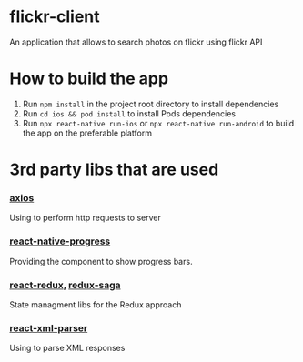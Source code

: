 # flickr-client
An application that allows to search photos on flickr using flickr API

# How to build the app
1. Run `npm install` in the project root directory to install dependencies
2. Run `cd ios && pod install` to install Pods dependencies
3. Run `npx react-native run-ios` or `npx react-native run-android` to build the app on the preferable platform



# 3rd party libs that are used

### [axios](https://github.com/axios/axios)
Using to perform http requests to server

### [react-native-progress](https://github.com/oblador/react-native-progress)
Providing the component to show progress bars.

### [react-redux](https://github.com/reduxjs/react-redux), [redux-saga](https://github.com/redux-saga/redux-saga)
State managment libs for the Redux approach

### [react-xml-parser](https://github.com/matanshiloah/xml-parser#readme)
Using to parse XML responses
